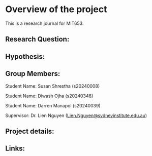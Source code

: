 # Overview of the project

This is a research journal for MIT653.

## Research Question:


## Hypothesis:


## Group Members:
Student Name: Susan Shrestha (s20240008)

Student Name: Diwash Ojha (s20240348)

Student Name: Darren Manapol (s20240039)

Supervisor: Dr. Lien Nguyen (Lien.Nguyen@sydneyinstitute.edu.au)

## Project details:



## Links:

